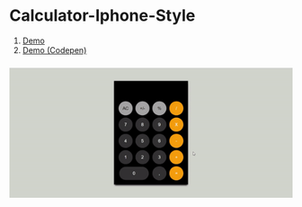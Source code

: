 # Calculator-Iphone-Style

1. [Demo](https://fuadsuleymanli.xyz/Demos/calculator-iphone-style) 
2. [Demo (Codepen)](https://codepen.io/fuads062/pen/poRZwEq)

###

![ScreenShot](/screenshot.gif)


